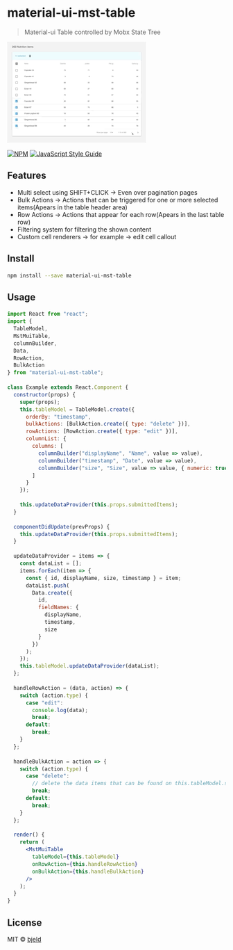 # material-ui-mst-table

> Material-ui Table controlled by Mobx State Tree

![](demo.gif)

[![NPM](https://img.shields.io/npm/v/material-ui-mst-table.svg)](https://www.npmjs.com/package/material-ui-mst-table) [![JavaScript Style Guide](https://img.shields.io/badge/code_style-standard-brightgreen.svg)](https://standardjs.com)

## Features
- Multi select using SHIFT+CLICK -> Even over pagination pages
- Bulk Actions -> Actions that can be triggered for one or more selected items(Apears in the table header area)
- Row Actions -> Actions that appear for each row(Apears in the last table row)
- Filtering system for filtering the shown content
- Custom cell renderers -> for example -> edit cell callout

## Install

```bash
npm install --save material-ui-mst-table
```

## Usage

```jsx
import React from "react";
import {
  TableModel,
  MstMuiTable,
  columnBuilder,
  Data,
  RowAction,
  BulkAction
} from "material-ui-mst-table";

class Example extends React.Component {
  constructor(props) {
    super(props);
    this.tableModel = TableModel.create({
      orderBy: "timestamp",
      bulkActions: [BulkAction.create({ type: "delete" })],
      rowActions: [RowAction.create({ type: "edit" })],
      columnList: {
        columns: [
          columnBuilder("displayName", "Name", value => value),
          columnBuilder("timestamp", "Date", value => value),
          columnBuilder("size", "Size", value => value, { numeric: true })
        ]
      }
    });

    this.updateDataProvider(this.props.submittedItems);
  }

  componentDidUpdate(prevProps) {
    this.updateDataProvider(this.props.submittedItems);
  }

  updateDataProvider = items => {
    const dataList = [];
    items.forEach(item => {
      const { id, displayName, size, timestamp } = item;
      dataList.push(
        Data.create({
          id,
          fieldNames: {
            displayName,
            timestamp,
            size
          }
        })
      );
    });
    this.tableModel.updateDataProvider(dataList);
  };

  handleRowAction = (data, action) => {
    switch (action.type) {
      case "edit":
        console.log(data);
        break;
      default:
        break;
    }
  };

  handleBulkAction = action => {
    switch (action.type) {
      case "delete":
        // delete the data items that can be found on this.tableModel.selected
        break;
      default:
        break;
    }
  };

  render() {
    return (
      <MstMuiTable
        tableModel={this.tableModel}
        onRowAction={this.handleRowAction}
        onBulkAction={this.handleBulkAction}
      />
    );
  }
}
```

## License

MIT © [bjeld](https://github.com/bjeld)
